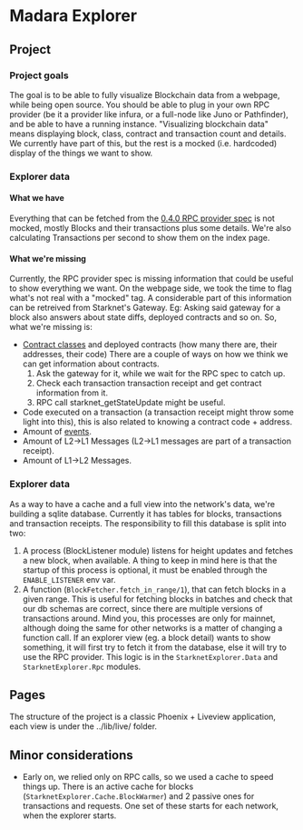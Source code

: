 # Madara Explorer 
## Project 
### Project goals
The goal is to be able to fully visualize Blockchain data from a
webpage, while being open source. You should be able to plug in your
own RPC provider (be it a provider like infura, or a full-node like
Juno or Pathfinder), and be able to have a running instance.
"Visualizing blockchain data" means displaying block, class, contract
and transaction count and details. We currently have part of this, but
the rest is a mocked (i.e. hardcoded) display of the things we want to
show.
### Explorer data
#### What we have
Everything that can be fetched from the [0.4.0 RPC provider spec](https://playground.open-rpc.org/?uiSchema%5BappBar%5D%5Bui:splitView%5D=false&schemaUrl=https://raw.githubusercontent.com/starkware-libs/starknet-specs/master/api/starknet_api_openrpc.json&uiSchema%5BappBar%5D%5Bui:input%5D=false&uiSchema%5BappBar%5D%5Bui:darkMode%5D=true&uiSchema%5BappBar%5D%5Bui:examplesDropdown%5D=false) 
is not mocked, mostly Blocks and their transactions plus some
details. We're also calculating Transactions per second to show them on the index page.
#### What we're missing
Currently, the RPC provider spec is missing information that could be
useful to show everything we want.  On the webpage side, we took the
time to flag what's not real with a "mocked" tag.  A considerable part
of this information can be retreived from Starknet's Gateway. Eg:
Asking said gateway for a block also answers about state diffs,
deployed contracts and so on. So, what we're missing is:
- [Contract classes](https://docs.starknet.io/documentation/architecture_and_concepts/Smart_Contracts/contract-classes/) 
  and deployed contracts (how many there are, their addresses, their code)
  There are a couple of ways on how we think we can get information about contracts.
  1. Ask the gateway for it, while we wait for the RPC spec to catch up.
  2. Check each transaction transaction receipt and get contract information from it.
  3. RPC call starknet_getStateUpdate might be useful.
- Code executed on a transaction (a transaction receipt might throw some light into this),
  this is also related to knowing a contract code + address.
- Amount of [events](https://docs.starknet.io/documentation/architecture_and_concepts/Smart_Contracts/starknet-events/).
- Amount of L2->L1 Messages (L2->L1 messages are part of a transaction receipt).
- Amount of L1->L2 Messages.
### Explorer data
As a way to have a cache and a full view into the network's data,
we're building a sqlite database. Currently it has tables for blocks,
transactions and transaction receipts. The responsibility to fill this database 
is split into two:
1. A process (BlockListener module) listens for height updates and fetches a new block, when available.
   A thing to keep in mind here is that the startup of this process is optional, it must be enabled
   through the `ENABLE_LISTENER` env var.
2. A function (`BlockFetcher.fetch_in_range/1`), that can fetch blocks in a given range.
   This is useful for fetching blocks in batches and check that our db schemas are correct,
   since there are multiple versions of transactions around.
Mind you, this processes are only for mainnet, although doing the same
for other networks is a matter of changing a function call.
If an explorer view (eg. a block detail) wants to show something, it will first
try to fetch it from the database, else it will try to use the RPC provider.
This logic is in the `StarknetExplorer.Data` and `StarknetExplorer.Rpc` modules.
## Pages
The structure of the project is a classic Phoenix + Liveview application,
each view is under the ../lib/live/ folder.
## Minor considerations
- Early on, we relied only on RPC calls, so we used a cache to speed things up.
  There is an active cache for blocks (`StarknetExplorer.Cache.BlockWarmer`) and
  2 passive ones for transactions and requests. One set of these starts for each network,
  when the explorer starts. 
